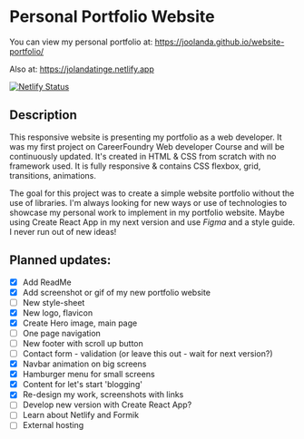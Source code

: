 # Personal Portfolio Website
You can view my personal portfolio at:
https://joolanda.github.io/website-portfolio/

Also at:
https://jolandatinge.netlify.app

[![Netlify Status](https://api.netlify.com/api/v1/badges/ed4c89a8-8217-4ed8-9167-36890aa9f7dc/deploy-status)](https://app.netlify.com/sites/jolandatinge/deploys)


## Description
This responsive website is presenting my portfolio as a web developer. It was my first project on CareerFoundry Web developer Course and will be continuously updated. It's created in HTML & CSS from scratch with no framework used. It is fully responsive & contains CSS flexbox, grid, transitions, animations.

The goal for this project was to create a simple website portfolio without the use of libraries. I'm always looking for new ways or use of technologies to showcase my personal work to implement in my portfolio website. Maybe using Create React App in my next version and use _Figma_ and a style guide. I never run out of new ideas! 

## Planned updates:
- [x] Add ReadMe
- [x] Add screenshot or gif of my new portfolio website 
- [ ] New style-sheet
- [x] New logo, flavicon 
- [x] Create Hero image, main page
- [ ] One page navigation
- [ ] New footer with scroll up button
- [ ] Contact form - validation (or leave this out - wait for next version?)
- [x] Navbar animation on big screens
- [x] Hamburger menu for small screens
- [x] Content for let's start 'blogging'
- [x] Re-design my work, screenshots with links
- [ ] Develop new version with Create React App?
- [ ] Learn about Netlify and Formik
- [ ] External hosting
